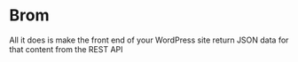 # Brom

All it does is make the front end of your WordPress site return JSON data for that content from the REST API